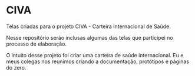 # CIVA
Telas criadas para o projeto CIVA - Carteira Internacional de Saúde.

Nesse repositório serão inclusas algumas das telas que participei no processo de elaboração.

O intuito desse projeto foi criar uma carteira de saúde internacional. Eu e meus colegas nos reunimos criando a documentação, protótipos e páginas do zero.
